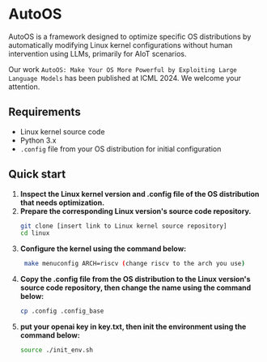 # AutoOS
AutoOS is a framework designed to optimize specific OS distributions by automatically modifying Linux kernel configurations without human intervention using LLMs, primarily for AIoT scenarios.

Our work `AutoOS: Make Your OS More Powerful by Exploiting Large Language Models` has been published at ICML 2024. We welcome your attention.

## Requirements
- Linux kernel source code 
- Python 3.x
- `.config` file from your OS distribution for initial configuration

## Quick start

1. **Inspect the Linux kernel version and .config file of the OS distribution that needs optimization.**
2. **Prepare the corresponding Linux version's source code repository.**
   ```bash
   git clone [insert link to Linux kernel source repository]
   cd linux
3. **Configure the kernel using the command below:**
   ```bash
    make menuconfig ARCH=riscv (change riscv to the arch you use)
4. **Copy the .config file from the OS distribution to the Linux version's source code repository, then change the name  using the command below:**
   ```bash
   cp .config .config_base
5. **put your openai key in key.txt, then init the environment using the command below:**
   ```bash
   source ./init_env.sh
